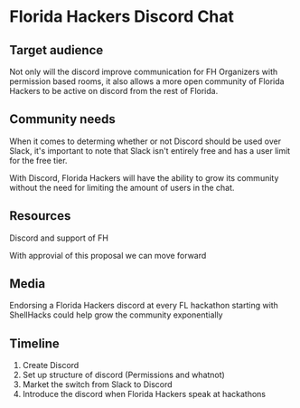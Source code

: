 # Florida Hackers Discord Chat 

## Target audience

<!-- Who are you expecting to impact based on your proposal? -->
Not only will the discord improve communication for FH Organizers with permission based rooms, it also allows a more open community of Florida Hackers to be active on discord from the rest of Florida.

## Community needs

<!-- What specific issue are you addressing with your proposal? -->
When it comes to determing whether or not Discord should be used over Slack, it's important to note that Slack isn't entirely free and has a user limit for the free tier. 

With Discord, Florida Hackers will have the ability to grow its community without the need for limiting the amount of users in the chat. 

## Resources

<!-- What resources do you need to accomplish your proposal? -->
Discord and support of FH
<!-- How will you obtain those resources? -->
With approvial of this proposal we can move forward
## Media

<!-- How are you preparing to deliver your community impact project? -->
Endorsing a Florida Hackers discord at every FL hackathon starting with ShellHacks could help grow the community exponentially
<!-- What are you going to do to prepare to deliver the content? -->
## Timeline

<!-- Develop a rough timeline for your propsal. -->
1. Create Discord 
2. Set up structure of discord (Permissions and whatnot)
3. Market the switch from Slack to Discord
3. Introduce the discord when Florida Hackers speak at hackathons

